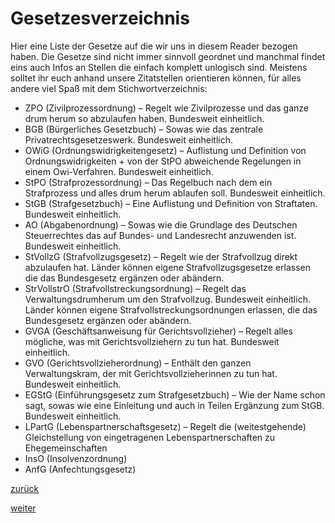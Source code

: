 # Gesetzesverzeichnis

<!-- Gesetzesverzeichnis.png -->
  
Hier eine Liste der Gesetze auf die wir uns in diesem Reader bezogen haben. Die Gesetze sind nicht immer sinnvoll geordnet und manchmal findet eins auch Infos an Stellen die einfach komplett unlogisch sind. Meistens solltet ihr euch anhand unsere Zitatstellen orientieren können, für alles andere viel Spaß mit dem Stichwortverzeichnis:

*   ZPO (Zivilprozessordnung) – Regelt wie Zivilprozesse und das ganze drum herum so abzulaufen haben. Bundesweit einheitlich.
*   BGB (Bürgerliches Gesetzbuch) – Sowas wie das zentrale Privatrechtsgesetzeswerk. Bundesweit einheitlich.
*   OWiG (Ordnungswidrigkeitengesetz) – Auflistung und Definition von Ordnungswidrigkeiten + von der StPO abweichende Regelungen in einem Owi-Verfahren. Bundesweit einheitlich.
*   StPO (Strafprozessordnung) – Das Regelbuch nach dem ein Strafprozess und alles drum herum ablaufen soll. Bundesweit einheitlich.
*   StGB (Strafgesetzbuch) – Eine Auflistung und Definition von Straftaten. Bundesweit einheitlich.
*   AO (Abgabenordnung) – Sowas wie die Grundlage des Deutschen Steuerrechtes das auf Bundes- und Landesrecht anzuwenden ist. Bundesweit einheitlich.
*   StVollzG (Strafvollzugsgesetz) – Regelt wie der Strafvollzug direkt abzulaufen hat. Länder können eigene Strafvollzugsgesetze erlassen die das Bundesgesetz ergänzen oder abändern.
*   StrVollstrO (Strafvollstreckungsordnung) – Regelt das Verwaltungsdrumherum um den Strafvollzug. Bundesweit einheitlich. Länder können eigene Strafvollstreckungsordnungen erlassen, die das Bundesgesetz ergänzen oder abändern.
*   GVGA (Geschäftsanweisung für Gerichtsvollzieher) – Regelt alles mögliche, was mit Gerichtsvollziehern zu tun hat. Bundesweit einheitlich.
*   GVO (Gerichtsvollzieherordnung) – Enthält den ganzen Verwaltungskram, der mit Gerichtsvollzieherinnen zu tun hat. Bundesweit einheitlich.
*   EGStG (Einführungsgesetz zum Strafgesetzbuch) – Wie der Name schon sagt, sowas wie eine Einleitung und auch in Teilen Ergänzung zum StGB. Bundesweit einheitlich.
*   LPartG (Lebenspartnerschaftsgesetz) – Regelt die (weitestgehende) Gleichstellung von eingetragenen Lebenspartnerschaften zu Ehegemeinschaften
*   InsO (Insolvenzordnung)
*   AnfG (Anfechtungsgesetz)

[zurück](weiterfuehrendes-zum-ende-2.md)

[weiter](gueltigkeit-des-readers.md)
